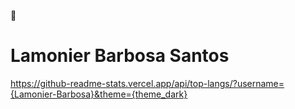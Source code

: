 🚀<h1>Lamonier Barbosa Santos</h1>






https://github-readme-stats.vercel.app/api/top-langs/?username={Lamonier-Barbosa}&theme={theme_dark}
